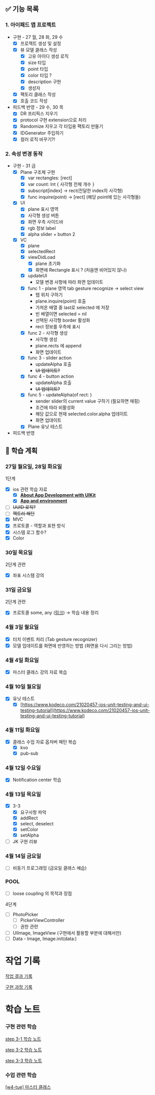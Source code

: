 ## ✅ 기능 목록

### 1. 아이패드 앱 프로젝트

- 구현  - 27 월, 28 화, 29 수
    - [x]  프로젝트 생성 및 설정
    - [x]  뷰 모델 클래스 작성
        - [x]  고유 아이디 생성 로직
        - [x]  size 타입
        - [x]  point 타입
        - [x]  color 타입 ?
        - [x]  description 구현
        - [x]  생성자
    - [x]  팩토리 클래스 작성
    - [x]  호출 코드 작성
- 피드백 반영 - 29 수, 30 목
    - [x]  DR 프리픽스 지우기
    - [x]  protocol 구현 extension으로 처리
    - [x]  Randomize 지우고 각 타입용 팩토리 만들기
    - [x]  IDGenerator 주입하기
    - [x]  컬러 로직 바꾸기?!

### 2. 속성 변경 동작

- 구현 - 31 금
    - [x]  Plane 구조체 구현
        - [x]  var rectangles: [rect]
        - [x]  var count: Int { 사각형 전체 개수 }
        - [x]  subscript[index] → rect(전달한 index의 사각형)
        - [x]  func inquire(point) → [rect] (해당 point에 있는 사각형들)
    - [x]  UI
        - [x]  plane 표시 영역
        - [x]  사각형 생성 버튼
        - [x]  화면 우측 사이드바
        - [x]  rgb 정보 label
        - [x]  alpha slider + button 2
    - [x]  VC
        - [x]  plane
        - [x]  selectedRect
        - [x]  viewDidLoad
            - [x]  plane 초기화
            - [x]  화면에 Rectangle 표시 ? (처음엔 비어있지 않나)
        - [x]  updateUI
            - 모델 변경 사항에 따라 화면 업데이트
        - [x]  func 1 - plane 영역 tab gesture recognize →  select view
            - 탭 위치 구하기
            - plane.inquire(point) 호출
            - 가져온 배열 중 last로 selected 에 저장
            - 빈 배열이면 selected = nil
            - 선택된 사각형 border 활성화
            - rect 정보를 우측에 표시
        - [x]  func 2 - 사각형 생성
            - 사각형 생성
            - plane.rects 에 append
            - 화면 업데이트
        - [x]  func 3 - slider action
            - updateAlpha 호출
            - ~~UI 업데이트?~~
        - [x]  func 4 - button action
            - updateAlpha 호출
            - ~~UI 업데이트?~~
        - [x]  func 5 - updateAlpha(of rect: )
            - sender slider의 current value 구하기 (필요하면 매핑)
            - 조건에 따라 비활성화
            - 해당 값으로 현재 selected.color.alpha 업데이트
            - 화면 업데이트
        - [x]  Plane 유닛 테스트
- 피드백 반영

## 📗 학습 계획

### 27일 월요일, 28일 화요일

1단계

- [x]  ios 관련 학습 자료
    - [x]  ****[About App Development with UIKit](https://developer.apple.com/documentation/uikit/about_app_development_with_uikit)****
    - [x]  ****[App and environment](https://developer.apple.com/documentation/uikit/app_and_environment)****
- [ ]  ~~UUID 로직?~~
- [ ]  ~~팩토리 패턴~~
- [x]  MVC
- [x]  프로토콜 - 역할과 표현 방식
- [x]  시스템 로그 함수?
- [x]  Color

### 30일 목요일

2단계 관련

- [x]  좌표 시스템 강의

### 31일 금요일

2단계 관련

- [x]  프로토콜 some, any ([링크](https://www.youtube.com/watch?v=3sfrqRaLuWk)) →  학습 내용 정리

### 4월 3일 월요일

- [x]  터치 이벤트 처리 (Tab gesture recognizer)
- [x]  모델 업데이트를 화면에 반영하는 방법 (화면을 다시 그리는 방법)

### 4월 4일 화요일

- [x]  마스터 클래스 강의 자료 복습

### 4월 10일 월요일

- [x]  유닛 테스트
    - [x]  [https://www.kodeco.com/21020457-ios-unit-testing-and-ui-testing-tutorial](https://www.kodeco.com/21020457-ios-unit-testing-and-ui-testing-tutorial)

### 4월 11일 화요일

- [x]  클래스 수업 자료 옵저버 패턴 복습
    - [x]  kvo
    - [x]  pub-sub

### 4월 12일 수요일

- [x]  Notification center 학습

### 4월 13일 목요일

- [x]  3-3
    - [x]  요구사항 파악
    - [x]  addRect
    - [x]  select, deselect
    - [x]  setColor
    - [x]  setAlpha
- [ ]  JK 구현 리뷰

### 4월 14일 금요일

- [ ]  비동기 프로그래밍 (금요일 클래스 예습)

### POOL

- [ ]  loose coupling 의 목적과 장점

4단계

- [ ]  PhotoPicker
    - [ ]  PickerViewController
    - [ ]  권한 관련
- [ ]  UIImage, ImageView (구현에서 활용할 부분에 대해서만)
- [ ]  Data - Image, Image.init(data:)

# 작업 기록

[작업 결과 기록](https://www.notion.so/3709c4ea86a9497781c1f88b3cd9cde6)

[구현 과정 기록](https://www.notion.so/07ca80058cdb4440a90da555e18887d6)

# 학습 노트

### 구현 관련 학습

[step 3-1 학습 노트](https://www.notion.so/step-3-1-7a878935c12642cf987a5277cafc167c)

[step 3-2 학습 노트](https://www.notion.so/step-3-2-6374ffb9319240198f9d5a86b842a031)

[step 3-3 학습 노트](https://www.notion.so/step-3-3-8a1ed691cee04ef98b4d8855b04a222e)

### 수업 관련 학습

[[w4-tue] 마스터 클래스](https://www.notion.so/w4-tue-bed7dc9ccdc54c33af0955375170e283)